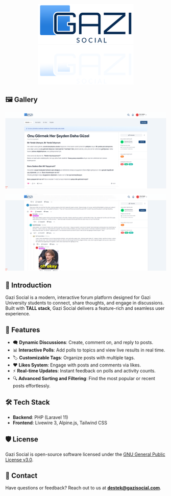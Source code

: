 <p align="center">
  <img src="public/logos/GS_LOGO_DEFAULT.png#gh-light-mode-only" alt="Gazi Social Logo (Light Mode)" width="300">
  <img src="public/logos/GS_LOGO_WHITE.png#gh-dark-mode-only" alt="Gazi Social Logo (Dark Mode)" width="300">
</p>

## 🖼️ Gallery

![post screenshot](public/showcase/post.png)

![comments screenshot](public/showcase/comments.png)

## 📖 Introduction

Gazi Social is a modern, interactive forum platform designed for Gazi University students to connect, share thoughts, and engage in discussions. Built with **TALL stack**, Gazi Social delivers a feature-rich and seamless user experience.

## 🚀 Features

-   🗨️ **Dynamic Discussions**: Create, comment on, and reply to posts.
-   📊 **Interactive Polls**: Add polls to topics and view live results in real time.
-   🏷️ **Customizable Tags**: Organize posts with multiple tags.
-   ❤️ **Likes System**: Engage with posts and comments via likes.
-   ⚡ **Real-time Updates**: Instant feedback on polls and activity counts.
-   🔍 **Advanced Sorting and Filtering**: Find the most popular or recent posts effortlessly.

## 🛠️ Tech Stack

-   **Backend**: PHP (Laravel 11)
-   **Frontend**: Livewire 3, Alpine.js, Tailwind CSS

## 🛡️ License

Gazi Social is open-source software licensed under the [GNU General Public License v3.0](LICENSE).

## 📧 Contact

Have questions or feedback? Reach out to us at **destek@gazisocial.com**.
